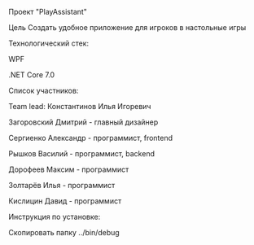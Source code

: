 Проект \"PlayAssistant\"

Цель Создать удобное приложение для игроков в настольные игры

Технологический стек:

WPF

.NET Core 7.0

Список участников:

Team lead: Константинов Илья Игоревич

Загоровский Дмитрий - главный дизайнер

Сергиенко Александр - программист, frontend

Рышков Василий - программист, backend

Дорофеев Максим - программист 

Золтарёв Илья - программист 

Кислицин Давид - программист


Инструкция по установке:

Скопировать папку ../bin/debug
